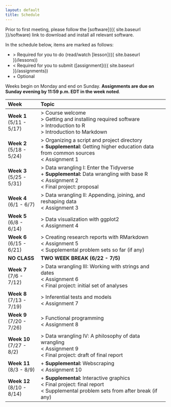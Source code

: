 ```yaml
---
layout: default
title: Schedule
---
```


Prior to first meeting, please follow the [software]({{ site.baseurl }}/software) link to download and install
all relevant software.

In the schedule below, items are marked as follows: 
- &gt; Required for you to do (read/watch [lesson]({{ site.baseurl }}/lessons))
- &lt; Required for you to submit ([assignment]({{ site.baseurl }}/assignments))
- &#43; Optional

Weeks begin on Monday and end on Sunday. **Assignments are due on
Sunday evening by 11:59 p.m. EDT in the week noted**.

|Week|Topic|  
|:---|:----|  
|**Week 1** <br/> (5/11 - 5/17)| > Course welcome <br/> > Getting and installing required software <br/> > Introduction to R <br/> > Introduction to Markdown|  
|**Week 2** <br/> (5/18 - 5/24)|> Organizing a script and project directory <br/> + **Supplemental:** Getting higher education data from common sources <br/> < Assignment 1|  
|**Week 3** <br/> (5/25 - 5/31)|> Data wrangling I: Enter the Tidyverse <br/> + **Supplemental:** Data wrangling with base R <br/> < Assignment 2 <br/> < Final project: proposal|  
|**Week 4** <br/> (6/1 - 6/7)|> Data wrangling II: Appending, joining, and reshaping data <br/> < Assignment 3|  
|**Week 5** <br/> (6/8 - 6/14)|> Data visualization with ggplot2 <br/> < Assignment 4|  
|**Week 6** <br/> (6/15 - 6/21)|> Creating research reports with RMarkdown <br/> < Assignment 5 <br/> < Supplemental problem sets so far (if any)|  
|**NO CLASS**|**TWO WEEK BREAK (6/22 - 7/5)**|  
|**Week 7** <br/> (7/6 - 7/12)|> Data wrangling III: Working with strings and dates <br/> < Assignment 6 <br/> < Final project: initial set of analyses|  
|**Week 8** <br/> (7/13 - 7/19)|> Inferential tests and models <br/> < Assignment 7|  
|**Week 9** <br/> (7/20 - 7/26)|> Functional programming <br/> < Assignment 8|  
|**Week 10** <br/> (7/27 - 8/2)|> Data wrangling IV: A philosophy of data wrangling <br/> < Assignment 9 <br/> < Final project: draft of final report|  
|**Week 11** <br/> (8/3 - 8/9)|+ **Supplemental:** Webscraping <br/> < Assignment 10|  
|**Week 12** <br/> (8/10 - 8/14)|+ **Supplemental:**  Interactive graphics <br/> < Final project: final report <br/> < Supplemental problem sets from after break (if any)|  
